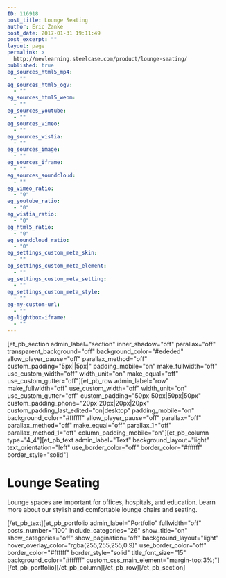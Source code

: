 ```yaml
---
ID: 116918
post_title: Lounge Seating
author: Eric Zanke
post_date: 2017-01-31 19:11:49
post_excerpt: ""
layout: page
permalink: >
  http://newlearning.steelcase.com/product/lounge-seating/
published: true
eg_sources_html5_mp4:
  - ""
eg_sources_html5_ogv:
  - ""
eg_sources_html5_webm:
  - ""
eg_sources_youtube:
  - ""
eg_sources_vimeo:
  - ""
eg_sources_wistia:
  - ""
eg_sources_image:
  - ""
eg_sources_iframe:
  - ""
eg_sources_soundcloud:
  - ""
eg_vimeo_ratio:
  - "0"
eg_youtube_ratio:
  - "0"
eg_wistia_ratio:
  - "0"
eg_html5_ratio:
  - "0"
eg_soundcloud_ratio:
  - "0"
eg_settings_custom_meta_skin:
  - ""
eg_settings_custom_meta_element:
  - ""
eg_settings_custom_meta_setting:
  - ""
eg_settings_custom_meta_style:
  - ""
eg-my-custom-url:
  - ""
eg-lightbox-iframe:
  - ""
---
```

[et_pb_section admin_label="section" inner_shadow="off" parallax="off" transparent_background="off" background_color="#ededed" allow_player_pause="off" parallax_method="off" custom_padding="5px||5px|" padding_mobile="on" make_fullwidth="off" use_custom_width="off" width_unit="on" make_equal="off" use_custom_gutter="off"][et_pb_row admin_label="row" make_fullwidth="off" use_custom_width="off" width_unit="on" use_custom_gutter="off" custom_padding="50px|50px|50px|50px" custom_padding_phone="20px|20px|20px|20px" custom_padding_last_edited="on|desktop" padding_mobile="on" background_color="#ffffff" allow_player_pause="off" parallax="off" parallax_method="off" make_equal="off" parallax_1="off" parallax_method_1="off" column_padding_mobile="on"][et_pb_column type="4_4"][et_pb_text admin_label="Text" background_layout="light" text_orientation="left" use_border_color="off" border_color="#ffffff" border_style="solid"]
<h1>Lounge Seating</h1>
Lounge spaces are important for offices, hospitals, and education. Learn more about our stylish and comfortable lounge chairs and seating.

[/et_pb_text][et_pb_portfolio admin_label="Portfolio" fullwidth="off" posts_number="100" include_categories="26" show_title="on" show_categories="off" show_pagination="off" background_layout="light" hover_overlay_color="rgba(255,255,255,0.9)" use_border_color="off" border_color="#ffffff" border_style="solid" title_font_size="15" background_color="#ffffff" custom_css_main_element="margin-top:3%;"] [/et_pb_portfolio][/et_pb_column][/et_pb_row][/et_pb_section]